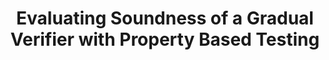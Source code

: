 ---
title: "Evaluating Soundness of a Gradual Verifier with Property Based Testing"
authors: Jan-Paul Ramos-Dávila
type:
category: competition
conf: POPL SRC
in: "ACM SIGPLAN Symposium on Principles of Programming Languages"
year: 2023
month: January
dates: 15—21
video_link: https://www.youtube.com/watch?v=sIIwmw0z2Yg
---